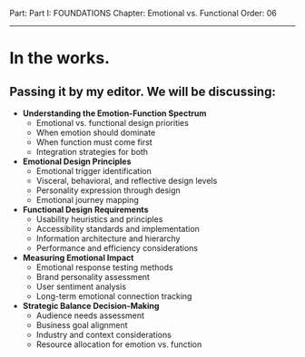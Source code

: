 Part: Part I: FOUNDATIONS
Chapter: Emotional vs. Functional
Order: 06

---

# In the works.

## Passing it by my editor. We will be discussing:

- **Understanding the Emotion-Function Spectrum**
  - Emotional vs. functional design priorities
  - When emotion should dominate
  - When function must come first
  - Integration strategies for both
- **Emotional Design Principles**
  - Emotional trigger identification
  - Visceral, behavioral, and reflective design levels
  - Personality expression through design
  - Emotional journey mapping
- **Functional Design Requirements**
  - Usability heuristics and principles
  - Accessibility standards and implementation
  - Information architecture and hierarchy
  - Performance and efficiency considerations
- **Measuring Emotional Impact**
  - Emotional response testing methods
  - Brand personality assessment
  - User sentiment analysis
  - Long-term emotional connection tracking
- **Strategic Balance Decision-Making**
  - Audience needs assessment
  - Business goal alignment
  - Industry and context considerations
  - Resource allocation for emotion vs. function

<div style="height: 120px;"></div>
